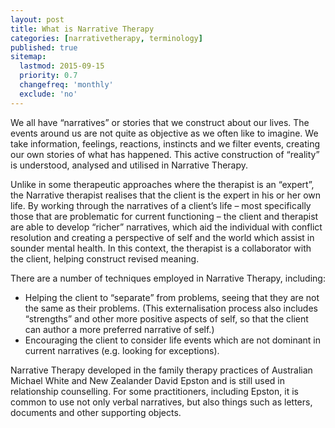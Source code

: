 ```yaml
---
layout: post
title: What is Narrative Therapy
categories: [narrativetherapy, terminology]
published: true
sitemap:
  lastmod: 2015-09-15
  priority: 0.7
  changefreq: 'monthly'
  exclude: 'no'
---
```


We all have “narratives” or stories that we construct about our lives. The events around us are not quite as objective as we often like to imagine. We take information, feelings, reactions, instincts and we filter events, creating our own stories of what has happened. This active construction of “reality” is understood, analysed and utilised in Narrative Therapy.

Unlike in some therapeutic approaches where the therapist is an “expert”, the Narrative therapist realises that the client is the expert in his or her own life. By working through the narratives of a client’s life – most specifically those that are problematic for current functioning – the client and therapist are able to develop “richer” narratives, which aid the individual with conflict resolution and creating a perspective of self and the world which assist in sounder mental health. In this context, the therapist is a collaborator with the client, helping construct revised meaning.

There are a number of techniques employed in Narrative Therapy, including:

<ul>
<li>Helping the client to “separate” from problems, seeing that they are not the same as their problems. (This externalisation process also includes “strengths” and other more positive aspects of self, so that the client can author a more preferred narrative of self.)</li>
<li>Encouraging the client to consider life events which are not dominant in current narratives (e.g. looking for exceptions).</li>
</ul>

Narrative Therapy developed in the family therapy practices of Australian Michael White and New Zealander David Epston and is still used in relationship counselling. For some practitioners, including Epston, it is common to use not only verbal narratives, but also things such as letters, documents and other supporting objects.
